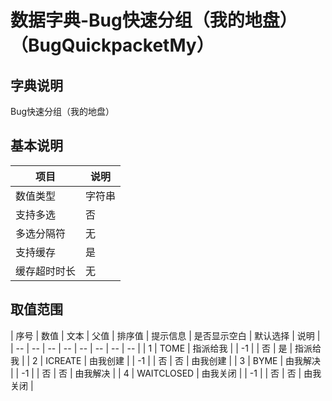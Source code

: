 # 数据字典-Bug快速分组（我的地盘）（BugQuickpacketMy）
## 字典说明
Bug快速分组（我的地盘）

## 基本说明
| 项目 | 说明 |
| -- | -- |
| 数值类型 | 字符串 |
| 支持多选 | 否 |
| 多选分隔符 | 无 |
| 支持缓存 | 是 |
| 缓存超时时长 | 无 |

## 取值范围
| 序号 | 数值 | 文本 | 父值 | 排序值 | 提示信息 | 是否显示空白 | 默认选择 | 说明 |
| -- | -- | -- | -- | -- | -- | -- | -- |
| 1 | TOME | 指派给我 |  | -1 |  | 否 | 是 | 指派给我 |
| 2 | ICREATE | 由我创建 |  | -1 |  | 否 | 否 | 由我创建 |
| 3 | BYME | 由我解决 |  | -1 |  | 否 | 否 | 由我解决 |
| 4 | WAITCLOSED | 由我关闭 |  | -1 |  | 否 | 否 | 由我关闭 |

